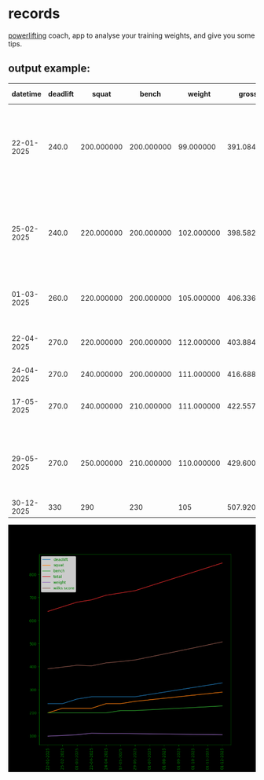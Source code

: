 # records

[powerlifting](https://finai.solutions/powerlifting/profile) coach, app to analyse your training weights, and give you some tips.

## output example:

| datetime    | deadlift | squat      | bench      | weight     | gross      | total (kgs) | analysis                                                                                                                                                                                                                          |
|-------------|----------|------------|------------|------------|------------|-------------|-----------------------------------------------------------------------------------------------------------------------------------------------------------------------------------------------------------------------------------|
| 22-01-2025  | 240.0    | 200.000000 | 200.000000 | 99.000000  | 391.084421 | 640.0       | your deadlift is too low, ideal deadlift is 130%-150% of your bench, it should be 260.0-300.0 your squat is too low, ideal squat relative to your deadlift should be 200.0-218.1818181818182                                       |
| 25-02-2025  | 240.0    | 220.000000 | 200.000000 | 102.000000 | 398.582087 | 660.0       | your deadlift is too low, ideal deadlift is 130%-150% of your bench, it should be 260.0-300.0 your deadlift is too low, ideal deadlift is 110%-120% of your squat, it should be 242.0-264.0                                       |
| 01-03-2025  | 260.0    | 220.000000 | 200.000000 | 105.000000 | 406.336419 | 680.0       | your deadlift is too low, ideal deadlift is 130%-150% of your bench, it should be 260.0-300.0                                                                                             |
| 22-04-2025  | 270.0    | 220.000000 | 200.000000 | 112.000000 | 403.884638 | 690.0       | your squat is too low, ideal squat relative to your deadlift should be 225.0-245.45454545454544                                                                                           |
| 24-04-2025  | 270.0    | 240.000000 | 200.000000 | 111.000000 | 416.688817 | 710.0       |                                                                                                                                                                                           |
| 17-05-2025  | 270.0    | 240.000000 | 210.000000 | 111.000000 | 422.557674 | 720.0       | your deadlift is too low, ideal deadlift is 130%-150% of your bench, it should be 273.0-315.0                                                                                             |
| 29-05-2025  | 270.0    | 250.000000 | 210.000000 | 110.000000 | 429.600047 | 730.0       | your deadlift is too low, ideal deadlift is 130%-150% of your bench, it should be 273.0-315.0 your deadlift is too low, ideal deadlift is 110%-120% of |
| 30-12-2025  | 330      | 290        | 230        | 105        | 507.920523 | 850.0       | meh!      |

![alt text](https://github.com/ertosns/powerlifting/blob/main/data/powerlifting.png?raw=true)
